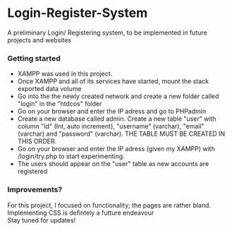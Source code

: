 # Login-Register-System
A preliminary Login/ Registering system, to be implemented in future projects and websites

### Getting started
* XAMPP was used in this project. <br />
* Once XAMPP and all of its services have started, mount the stack exported data volume<br />
* Go into the the newly created network and create a new folder called "login" in the "htdcos" folder<br />
* Go on your browser and enter the IP adress and go to PHPadmin<br />
* Create a new database called admin. Create a new table "user" with column "Id" (Int, auto increment), "username" (varchar), "email" (varchar) and "password" (varchar). THE TABLE MUST BE CREATED IN THIS ORDER. <br />
* Go on your browser and enter the IP adress (given my XAMPP) with /login/try.php to start experimenting.<br />
* The users should appear on the "user" table as new accounts are registered<br />


### Improvements?
For this project, I focused on functionality; the pages are rather bland. Implementing CSS is defintely a futture endeavour <br />
Stay tuned for updates!
